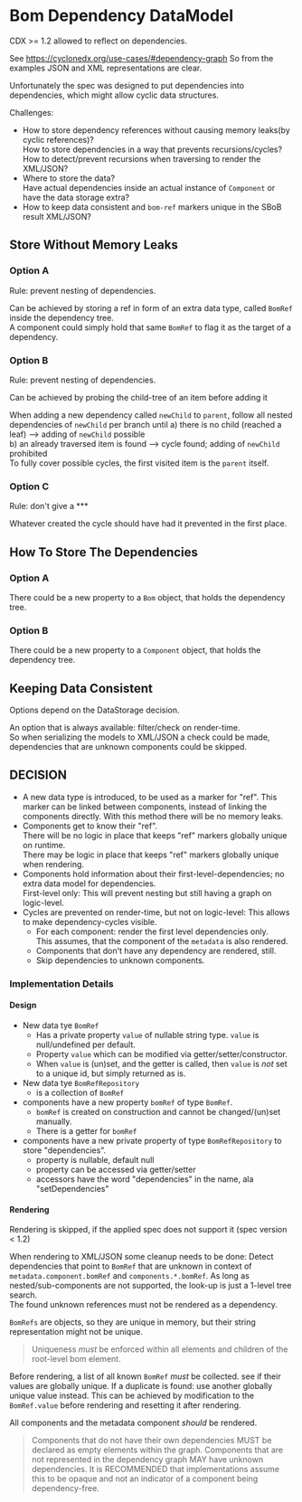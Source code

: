 # Bom Dependency DataModel

CDX >= 1.2 allowed to reflect on dependencies.  

See https://cyclonedx.org/use-cases/#dependency-graph
So from the examples JSON and XML representations are clear.

Unfortunately the spec was designed to put dependencies into dependencies,
which might allow cyclic data structures.

Challenges:
* How to store dependency references without causing memory leaks(by cyclic references)?  
  How to store dependencies in a way that prevents recursions/cycles?  
  How to detect/prevent recursions when traversing to render the XML/JSON?
* Where to store the data?  
  Have actual dependencies inside an actual instance of `Component` or have the data storage extra?
* How to keep data consistent and `bom-ref` markers unique in the SBoB result XML/JSON?

## Store Without Memory Leaks

### Option A

Rule: prevent nesting of dependencies.

Can be achieved by storing a ref in form of an extra data type, called `BomRef` inside the dependency tree.  
A component could simply hold that same `BomRef` to flag it as the target of a dependency.
 
### Option B

Rule: prevent nesting of dependencies.

Can be achieved by probing the child-tree of an item before adding it

When adding a new dependency called `newChild` to `parent`, follow all nested dependencies of `newChild` per branch until
a) there is no child (reached a leaf) --> adding of `newChild` possible  
b) an already traversed item is found --> cycle found; adding of `newChild` prohibited  
To fully cover possible cycles, the first visited item is the `parent` itself.

### Option C

Rule: don't give a ***

Whatever created the cycle should have had it prevented in the first place.

## How To Store The Dependencies

### Option A

There could be a new property to a `Bom` object, that holds the dependency tree.

### Option B 

There could be a new property to a `Component` object, that holds the dependency tree.

## Keeping Data Consistent

Options depend on the DataStorage decision.

An option that is always available: filter/check on render-time.  
So when serializing the models to XML/JSON a check could be made, dependencies that are unknown components could be skipped.

## DECISION

* A new data type is introduced, to be used as a marker for "ref".
  This marker can be linked between components, instead of linking the components directly.
  With this method there will be no memory leaks.
* Components get to know their "ref".  
  There will be no logic in place that keeps "ref" markers globally unique on runtime.  
  There may be logic in place that keeps "ref" markers globally unique when rendering.
* Components hold information about their first-level-dependencies; no extra data model for dependencies.  
  First-level only: This will prevent nesting but still having a graph on logic-level.
* Cycles are prevented on render-time, but not on logic-level:
  This allows to make dependency-cycles visible.
  * For each component: render the first level dependencies only.  
    This assumes, that the component of the `metadata` is also rendered.
  * Components that don't have any dependency are rendered, still.
  * Skip dependencies to unknown components.

### Implementation Details

#### Design

* New data tye `BomRef`
  * Has a private property `value` of nullable string type. `value` is null/undefined per default.
  * Property `value` which can be modified via getter/setter/constructor.  
  * When `value` is (un)set, and the getter is called, then `value` is _not_ set to a unique id, but simply returned as is.
* New data tye `BomRefRepository`
  * is a collection of `BomRef`
* components have a new property `bomRef` of type `BomRef`.
  * `bomRef` is created on construction and cannot be changed/(un)set manually.
  * There is a getter for `bomRef`
* components have a new private property of type `BomRefRepository` to store "dependencies".
  * property is nullable, default null
  * property can be accessed via getter/setter
  * accessors have the word "dependencies" in the name, ala "setDependencies"

#### Rendering

Rendering is skipped, if the applied spec does not support it (spec version < 1.2)

When rendering to XML/JSON some cleanup needs to be done:
Detect dependencies that point to `BomRef` that are unknown 
in context of `metadata.component.bomRef` and `components.*.bomRef`. 
As long as nested/sub-components are not supported, the look-up is just a 1-level tree search.  
The found unknown references must not be rendered as a dependency.

`BomRefs` are objects, so they are unique in memory, but their string representation might not be unique.
> Uniqueness *must* be enforced within all elements and children of the root-level bom element.  

Before rendering, a list of all known `BomRef` *must* be collected. see if their values are globally unique.
If a duplicate is found: use another globally unique value instead. This can be achieved by modification to the `BomRef.value` before rendering and resetting it after rendering.

All components and the metadata component *should* be rendered.
> Components that do not have their own dependencies MUST be declared as empty elements within the graph. Components that are not represented in the dependency graph MAY have unknown dependencies. It is RECOMMENDED that implementations assume this to be opaque and not an indicator of a component being dependency-free.
